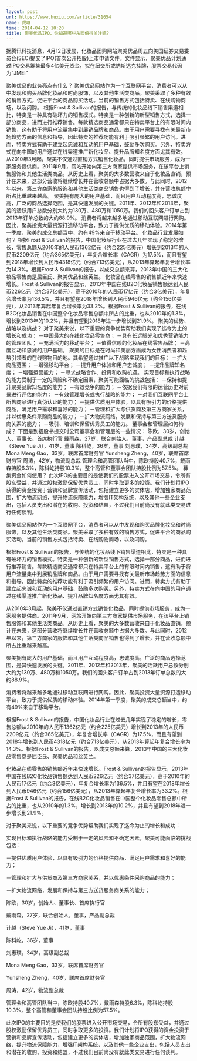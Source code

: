```yaml
---
layout: post
url: https://www.huxiu.com/article/31654
name: 虎嗅
time: 2014-04-12 10:20
title: 聚美优品IPO，你知道哪些东西值得关注嘛?
---
```

据腾讯科技消息，4月12日凌晨，化妆品团购网站聚美优品周五向美国证券交易委员会(SEC)提交了IPO(首次公开招股)上市申请文件。文件显示，聚美优品计划通过IPO交易筹集最多4亿美元资金，拟在纽交所或纳斯达克挂牌，股票交易代码为“JMEI”

聚美优品的业务亮点有什么？ 聚美优品网站作为一个互联网平台，消费者可以从中发现和购买品牌化妆品和时尚服饰，以及其他生活类商品。聚美采取了多种有效的销售方式，促进平台的商品购买活动。当前的销售方式包括特卖、在线购物商场，以及闪购。 根据Frost & Sullivan的报告，与传统的化妆品线下销售渠道相比，特卖是一种具有破坏力的销售模式。特卖是一种创新的新型销售方式，选择一部分商品，进而进行推荐销售。每款精选商品通常都只在特卖平台上的有限时间内销售，这有助于将用户流量集中到展销品牌和商品。由于用户需要寻找有关最新市场趋势方面的信息和指导，因此特卖的推荐功能有利于吸引频繁的用户访问。进而，特卖方式有助于建立起忠诚和互动的用户基础，鼓励多次购买。另外，特卖方式在向中国的用户通过在线渠道推广新化妆品、提升品牌知名度方面尤其有效。 从2010年3月起，聚美不仅通过直销方式销售化妆品，同时提供市场服务，成为一家服务提供商。2011年9月，网站开始向第三方商家提供市场服务，在该平台上销售服饰和其他生活类商品。从历史上看，聚美的大多数营收来自于化妆品直销，预计在未来，这部分营收将继续增长并在营收总额中占据大多数。与此同时，2012年以来，第三方商家的服饰和其他生活类商品销售也得到了增长，并在营收总额中所占比重越来越高。 聚美拥有庞大的用户基础，而且用户互动程度高，忠诚度高，广泛的商品选择范围，是其快速发展的关键。2011年、2012年和2013年，聚美的活跃用户总数分别大约为130万、480万和1050万。我们的回头客户订单占到2013年订单总数的大约88.9%。 消费者将越来越多地通过移动互联网进行网购。因此，聚美投资大量资源打造移动平台，致力于提供优质的移动体验。2014年第一季度，聚美的成交总额当中，约有49%来自于移动平台。 化妆品行业发展如何？ 根据Frost & Sullivan的报告，中国化妆品行业在过去几年实现了稳定的增长，零售总额从2010年的人民币1362亿元（约合225亿美元）增长到2013年的人民币2209亿元（约合365亿美元），年复合增长率（CAGR）为17.5%，而且有望到2018年增长到人民币4318亿元（约合713亿美元），从2013年算起年复合增长率为14.3%。根据Frost & Sullivan的报告，以成交总额来算，2013年中国的三大化妆品零售商是屈臣氏、聚美优品和丝芙兰。 化妆品在线零售的销售额近年来快速增长。Frost & Sullivan的报告显示，2013年中国在线B2C化妆品销售额达到人民币226亿元（约合37亿美元），高于2010年的人民币17亿元（约合3亿美元），年复合增长率为136.5%，并且有望在2018年增长到人民币946亿元（约合156亿美元），从2013年算起年复合增长率为33.2%。根据Frost & Sullivan的报告，在线B2C化妆品销售在中国整个化妆品零售总额中所占的比重，也从2010年的1.3%，增长到2013年的10.2%，并且有望到2018年进一步增长到21.9%。 聚美的优势、战略以及挑战？ 对于聚美来说，以下重要的竞争优势帮助我们实现了迄今为止的增长和成功： －中国最大的在线化妆品零售商； －具有长远眼光和优秀营销能力的管理团队； －充满活力的移动平台； －值得信赖的化妆品在线零售品牌； －高度互动和忠诚的用户基础。 聚美的目标是在时尚和美丽方面成为女性消费者和趋势引领者的在线购物目的地。其希望通过推广以下战略实现我们的目标： －扩大商品范围； －增强移动平台； －提升用户体验和用户忠诚度； －提升品牌知名度； －增强运营能力； －寻求战略合作、投资和收购机遇。 实现目标和执行战略的能力受制于一定的风险和不确定因素，聚美可能面临的挑战包括： －保持和提升聚美品牌知名度的能力； －有效竞争的能力； －依据我们有限的运营历史对前景进行评估的能力； －有效管理增长或执行战略的能力； －对我们互联网平台上所售商品进行真伪认证的能力； －提供优质用户体验，以具有吸引力的价格提供商品，满足用户需求和喜好的能力； －管理和扩大与供货商及第三方商家关系，并以优惠条件采购商品的能力； －扩大物流网络，发展和保持与第三方送货服务商关系的能力； －吸引、培训和保留优秀员工的能力。 董事会和管理层如何构成？ 下面是到招股书提交时公司董事会和管理层的一些情况： 陈欧，30岁，创始人、董事长、首席执行官 戴雨森，27岁，联合创始人，董事，产品副总裁 计越（Steve Yue Ji），41岁，董事 陈科屹，36岁，董事 刘惠璞，34岁，高级副总裁 Mona Meng Gao，33岁，联席首席财务官 Yunsheng Zheng，40岁，联席首席财务官 周涛，42岁，物流副总裁 管理会和高管团队当中，陈欧持股40.7%，戴雨森持股6.3%，陈科屹持股10.3%，整个高管和董事会团队持股比例为57.5%。 募集资金如何使用？ 此次IPO的主要目的是使我们的股票进入公开市场交易，令所有股东受益，并通过股权激励保留优秀员工，同时争取更多的投资。我们计划将IPO获得的资金投资于营销和品牌宣传活动，包括建立更多的实体店，增加独家商品范围，扩大物流网络，提升物流保障能力，增强IT架构系统，以及其他一些企业支出，包括人员支出和潜在的收购、投资和结盟，不过我们目前尚没有就此类交易进行任何谈判。

聚美优品网站作为一个互联网平台，消费者可以从中发现和购买品牌化妆品和时尚服饰，以及其他生活类商品。聚美采取了多种有效的销售方式，促进平台的商品购买活动。当前的销售方式包括特卖、在线购物商场，以及闪购。

根据Frost & Sullivan的报告，与传统的化妆品线下销售渠道相比，特卖是一种具有破坏力的销售模式。特卖是一种创新的新型销售方式，选择一部分商品，进而进行推荐销售。每款精选商品通常都只在特卖平台上的有限时间内销售，这有助于将用户流量集中到展销品牌和商品。由于用户需要寻找有关最新市场趋势方面的信息和指导，因此特卖的推荐功能有利于吸引频繁的用户访问。进而，特卖方式有助于建立起忠诚和互动的用户基础，鼓励多次购买。另外，特卖方式在向中国的用户通过在线渠道推广新化妆品、提升品牌知名度方面尤其有效。

从2010年3月起，聚美不仅通过直销方式销售化妆品，同时提供市场服务，成为一家服务提供商。2011年9月，网站开始向第三方商家提供市场服务，在该平台上销售服饰和其他生活类商品。从历史上看，聚美的大多数营收来自于化妆品直销，预计在未来，这部分营收将继续增长并在营收总额中占据大多数。与此同时，2012年以来，第三方商家的服饰和其他生活类商品销售也得到了增长，并在营收总额中所占比重越来越高。

聚美拥有庞大的用户基础，而且用户互动程度高，忠诚度高，广泛的商品选择范围，是其快速发展的关键。2011年、2012年和2013年，聚美的活跃用户总数分别大约为130万、480万和1050万。我们的回头客户订单占到2013年订单总数的大约88.9%。

消费者将越来越多地通过移动互联网进行网购。因此，聚美投资大量资源打造移动平台，致力于提供优质的移动体验。2014年第一季度，聚美的成交总额当中，约有49%来自于移动平台。

根据Frost & Sullivan的报告，中国化妆品行业在过去几年实现了稳定的增长，零售总额从2010年的人民币1362亿元（约合225亿美元）增长到2013年的人民币2209亿元（约合365亿美元），年复合增长率（CAGR）为17.5%，而且有望到2018年增长到人民币4318亿元（约合713亿美元），从2013年算起年复合增长率为14.3%。根据Frost & Sullivan的报告，以成交总额来算，2013年中国的三大化妆品零售商是屈臣氏、聚美优品和丝芙兰。

化妆品在线零售的销售额近年来快速增长。Frost & Sullivan的报告显示，2013年中国在线B2C化妆品销售额达到人民币226亿元（约合37亿美元），高于2010年的人民币17亿元（约合3亿美元），年复合增长率为136.5%，并且有望在2018年增长到人民币946亿元（约合156亿美元），从2013年算起年复合增长率为33.2%。根据Frost & Sullivan的报告，在线B2C化妆品销售在中国整个化妆品零售总额中所占的比重，也从2010年的1.3%，增长到2013年的10.2%，并且有望到2018年进一步增长到21.9%。

对于聚美来说，以下重要的竞争优势帮助我们实现了迄今为止的增长和成功：

实现目标和执行战略的能力受制于一定的风险和不确定因素，聚美可能面临的挑战包括：

－提供优质用户体验，以具有吸引力的价格提供商品，满足用户需求和喜好的能力；

－管理和扩大与供货商及第三方商家关系，并以优惠条件采购商品的能力；

－扩大物流网络，发展和保持与第三方送货服务商关系的能力；

陈欧，30岁，创始人、董事长、首席执行官

戴雨森，27岁，联合创始人，董事，产品副总裁

计越（Steve Yue Ji），41岁，董事

陈科屹，36岁，董事

刘惠璞，34岁，高级副总裁

Mona Meng Gao，33岁，联席首席财务官

Yunsheng Zheng，40岁，联席首席财务官

周涛，42岁，物流副总裁

管理会和高管团队当中，陈欧持股40.7%，戴雨森持股6.3%，陈科屹持股10.3%，整个高管和董事会团队持股比例为57.5%。

此次IPO的主要目的是使我们的股票进入公开市场交易，令所有股东受益，并通过股权激励保留优秀员工，同时争取更多的投资。我们计划将IPO获得的资金投资于营销和品牌宣传活动，包括建立更多的实体店，增加独家商品范围，扩大物流网络，提升物流保障能力，增强IT架构系统，以及其他一些企业支出，包括人员支出和潜在的收购、投资和结盟，不过我们目前尚没有就此类交易进行任何谈判。

